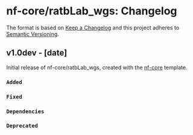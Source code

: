# nf-core/ratbLab_wgs: Changelog

The format is based on [Keep a Changelog](https://keepachangelog.com/en/1.0.0/)
and this project adheres to [Semantic Versioning](https://semver.org/spec/v2.0.0.html).

## v1.0dev - [date]

Initial release of nf-core/ratbLab_wgs, created with the [nf-core](https://nf-co.re/) template.

### `Added`

### `Fixed`

### `Dependencies`

### `Deprecated`

